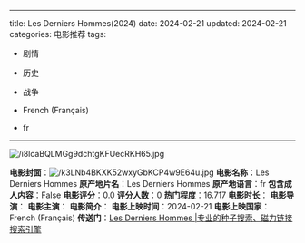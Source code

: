 
---
title: Les Derniers Hommes(2024)
date: 2024-02-21
updated: 2024-02-21
categories: 电影推荐
tags:

- 剧情
- 历史
- 战争

- French (Français)
- fr
---

<img src="https://image.tmdb.org/t/p/original/i8lcaBQLMGg9dchtgKFUecRKH65.jpg" alt="/i8lcaBQLMGg9dchtgKFUecRKH65.jpg" title="/i8lcaBQLMGg9dchtgKFUecRKH65.jpg">

**电影封面**：<img src="https://image.tmdb.org/t/p/w200/k3LNb4BKXK52wxyGbKCP4w9E64u.jpg" alt="/k3LNb4BKXK52wxyGbKCP4w9E64u.jpg" title="/k3LNb4BKXK52wxyGbKCP4w9E64u.jpg">
**电影名称**：Les Derniers Hommes
**原产地片名**：Les Derniers Hommes
**原产地语言**：fr
**包含成人内容**：False
**电影评分**：0.0
**评分人数**：0
**热门程度**：16.717
**电影时长**：
**电影导演**：
**电影主演**：
**电影简介**：
**电影上映时间**：2024-02-21
**电影上映国家**：French (Français)
**传送门**：[Les Derniers Hommes |专业的种子搜索、磁力链接搜索引擎](https://movie.amd794.com:2083/?search=Les%20Derniers%20Hommes&ordering=&mode=match_phrase&page_size=10&page=1)

